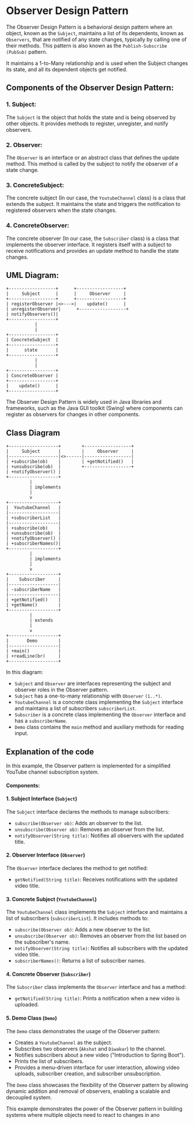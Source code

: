 
# Observer Design Pattern

The Observer Design Pattern is a behavioral design pattern where an object, known as the `Subject`, maintains a list of its dependents, known as `Observers`, that are notified of any state changes, typically by calling one of their methods. This pattern is also known as the `Publish-Subscribe (PubSub)` pattern.

It maintains a 1-to-Many relationship and is used when the Subject changes its state, and all its dependent objects get notified.

## Components of the Observer Design Pattern:

### 1. Subject:
The `Subject` is the object that holds the state and is being observed by other objects. It provides methods to register, unregister, and notify observers.

### 2. Observer:
The `Observer` is an interface or an abstract class that defines the update method. This method is called by the subject to notify the observer of a state change.

### 3. ConcreteSubject:
The concrete subject (In our case, the `YoutubeChannel` class) is a class that extends the subject. It maintains the state and triggers the notification to registered observers when the state changes.

### 4. ConcreteObserver:
The concrete observer (In our case, the `Subscriber` class) is a class that implements the observer interface. It registers itself with a subject to receive notifications and provides an update method to handle the state changes.

## UML Diagram:

```
+------------------+      +------------------+
|     Subject      |      |     Observer     |
+------------------+      +------------------+
| registerObserver |<>--->|    update()      |
| unregisterObserver|      +------------------+
| notifyObservers()|      
+------------------+
           |
           |
+------------------+
| ConcreteSubject  |
+------------------+
|      state       |
+------------------+
           |
           |
+------------------+
| ConcreteObserver |
+------------------+
|    update()      |
+------------------+
```

The Observer Design Pattern is widely used in Java libraries and frameworks, such as the Java GUI toolkit (Swing) where components can register as observers for changes in other components.

## Class Diagram
```
+-------------------+        +------------------+
|     Subject       |        |     Observer     |
|-------------------|<>------|------------------|
| +subscribe(ob)    |        | +getNotified()   |
| +unsubscribe(ob)  |        +------------------+
| +notifyObserver() |
+-------------------+
         |
         | implements
         |
         v
+-------------------+
|  YoutubeChannel   |
|-------------------|
| +subscriberList   |
|-------------------|
| +subscribe(ob)    |
| +unsubscribe(ob)  |
| +notifyObserver() |
| +subscriberNames()|
+-------------------+
         |
         | implements
         |
         v
+-------------------+
|    Subscriber     |
|-------------------|
| -subscriberName   |
|-------------------|
| +getNotified()    |
| +getName()        |
+-------------------+
         |
         | extends
         |
         v
+-------------------+
|       Demo        |
|-------------------|
| +main()           |
| +readLine(br)     |
+-------------------+
```

In this diagram:
- `Subject` and `Observer` are interfaces representing the subject and observer roles in the Observer pattern.
- `Subject` has a one-to-many relationship with `Observer` `(1..*)`.
- `YoutubeChannel` is a concrete class implementing the `Subject` interface and maintains a list of subscribers `subscriberList`.
- `Subscriber` is a concrete class implementing the `Observer` interface and has a `subscriberName`.
- `Demo` class contains the `main` method and auxiliary methods for reading input.


## Explanation of the code
In this example, the Observer pattern is implemented for a simplified YouTube channel subscription system.

#### Components:

#### 1. Subject Interface (`Subject`)

The `Subject` interface declares the methods to manage subscribers:
- `subscribe(Observer ob)`: Adds an observer to the list.
- `unsubscribe(Observer ob)`: Removes an observer from the list.
- `notifyObserver(String title)`: Notifies all observers with the updated title.

#### 2. Observer Interface (`Observer`)

The `Observer` interface declares the method to get notified:
- `getNotified(String title)`: Receives notifications with the updated video title.

#### 3. Concrete Subject (`YoutubeChannel`)

The `YoutubeChannel` class implements the `Subject` interface and maintains a list of subscribers (`subscriberList`). It includes methods to:
- `subscribe(Observer ob)`: Adds a new observer to the list.
- `unsubscribe(Observer ob)`: Removes an observer from the list based on the subscriber's name.
- `notifyObserver(String title)`: Notifies all subscribers with the updated video title.
- `subscriberNames()`: Returns a list of subscriber names.

#### 4. Concrete Observer (`Subscriber`)

The `Subscriber` class implements the `Observer` interface and has a method:
- `getNotified(String title)`: Prints a notification when a new video is uploaded.

#### 5. Demo Class (`Demo`)

The `Demo` class demonstrates the usage of the Observer pattern:
- Creates a `YoutubeChannel` as the subject.
- Subscribes two observers (`Akshat` and `Diwakar`) to the channel.
- Notifies subscribers about a new video ("Introduction to Spring Boot").
- Prints the list of subscribers.
- Provides a menu-driven interface for user interaction, allowing video uploads, subscriber creation, and subscriber unsubscription.

The `Demo` class showcases the flexibility of the Observer pattern by allowing dynamic addition and removal of observers, enabling a scalable and decoupled system.

This example demonstrates the power of the Observer pattern in building systems where multiple objects need to react to changes in ano


